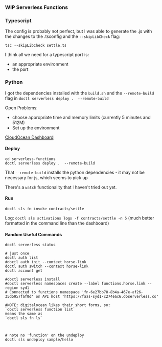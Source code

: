 ### WIP Serverless Functions

### Typescript

The config is probably not perfect, but I was able to generate the .js with the changes to the .tsconfig and the `--skipLibCheck` flag:

`tsc --skipLibCheck settle.ts`

I think all we need for a typescript port is:
- an appropriate environment
- the port

### Python

I got the dependencies installed with the `build.sh` and the `--remote-build` flag in `doctl serverless deploy .  --remote-build`

Open Problems:

- choose appropriate time and memory limits (currently 5 minutes and 512M)
- Set up the environment


[CloudOcean Dashboard](https://cloud.digitalocean.com/functions?i=7cba59)

#### Deploy

```
cd serverless-functions
doctl serverless deploy .  --remote-build
```

That `--remote-build` installs the python dependencies - it may not be necessary for js, which seems to pick up


There's a `watch` functionality that I haven't tried out yet.

#### Run
`doctl sls fn invoke contracts/settle`

Log:
`doctl sls activations logs -f contracts/settle -n 5`
(much better formatted in the command line than the dashboard)

#### Random Useful Commands

```
doctl serverless status

# just once
doctl auth list
#doctl auth init --context horse-link
doctl auth switch --context horse-link
doctl account get

#doctl serverless install
#doctl serverless namespaces create --label functions.horse.link --region syd1
# Connected to functions namespace 'fn-6e27bb78-8b4a-467e-af26-35d5957faf0d' on API host 'https://faas-syd1-c274eac6.doserverless.co'

#NOTE: digitalocean likes their short forms, so:
`doctl serverless function list`
means the same as
`doctl sls fn ls`



# note no 'function' on the undeploy
doctl sls undeploy sample/hello

```

